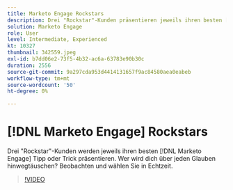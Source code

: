 ```yaml
---
title: Marketo Engage Rockstars
description: Drei "Rockstar"-Kunden präsentieren jeweils ihren besten [!DNL Marketo Engage] Tipp oder Trick. Wer wird dich über jeden Glauben hinwegtäuschen? Beobachten und wählen Sie in Echtzeit.
solution: Marketo Engage
role: User
level: Intermediate, Experienced
kt: 10327
thumbnail: 342559.jpeg
exl-id: b7dd06e2-73f5-4b32-ac6a-63783e90b30c
duration: 2556
source-git-commit: 9a297cda953d4414131657f9ac84580aea0eabeb
workflow-type: tm+mt
source-wordcount: '50'
ht-degree: 0%

---
```


# [!DNL Marketo Engage] Rockstars

Drei &quot;Rockstar&quot;-Kunden werden jeweils ihren besten [!DNL Marketo Engage] Tipp oder Trick präsentieren. Wer wird dich über jeden Glauben hinwegtäuschen? Beobachten und wählen Sie in Echtzeit.

>[!VIDEO](https://video.tv.adobe.com/v/342559/?quality=12&learn=on)
